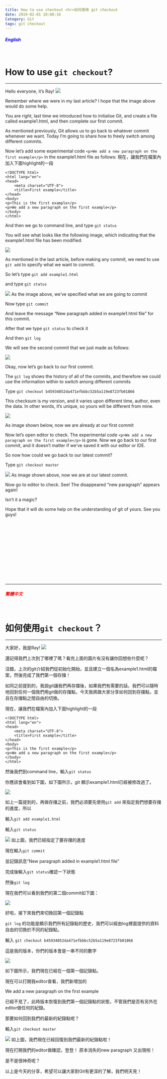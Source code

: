 ```yaml
---
title: How to use checkout <hr>如何使用 git checkout
date: 2019-02-01 10:08:16
Category: Git
tags: git checkout
---
```

##### <span style="color:blue">English</span>
<br>

How to use `git checkout`?
==
<hr>

Hello everyone, it’s Ray!
![](https://i.imgur.com/l3sTlbj.jpg)

Remember where we were in my last article? I hope that the image above would do some help.

You are right, last time we introduced how to initialise Git, and create a file called example1.html, and then complete our first commit.

As mentioned previously, Git allows us to go back to whatever commit whenever we want. Today I’m going to share how to freely switch among different commits.

Now let’s add some experimental code `<p>We add a new paragraph on the first example</p>` in the example1.html file as follows:
現在，讓我們在檔案內加入下面highlight的一段

```
<!DOCTYPE html>
<html lang="en">
<head>
    <meta charset="UTF-8">
    <title>First example</title>
</head>
<body>
<p>This is the first example</p>
<p>We add a new paragraph on the first example</p>
</body>
</html>
```

And then we go to command line, and type `git status`

You will see what looks like the following image, which indicating that the example1.html file has been modified. 

![](https://i.imgur.com/beVFqMH.jpg)

As mentioned in the last article, before making any commit, we need to use `git add` to specify what we want to commit.

So let’s type `git add example1.html`

and type `git status`

![](https://i.imgur.com/v7OMcQx.png)
As the image above, we’ve specified what we are going to commit

Now type `git commit`

And leave the message “New paragraph added in example1.html file” for this commit.

After that we type `git status` to check it

And then `git log`

We will see the second commit that we just made as follows:

![](https://i.imgur.com/Kg76E6M.jpg)

Okay, now let’s go back to our first commit.

The `git log` shows the history of all of the commits, and therefore we could use the information within to switch among different commits

Type `git checkout b45934852da471efbbbc52b5a119e8723fb01866`

This checksum is my version, and it varies upon different time, author, even the data. In other words, it’s unique, so yours will be different from mine.

![](https://i.imgur.com/onHT04j.jpg)

As image shown below, now we are already at our first commit

Now let’s open editor to check. The experimental code ``<p>We add a new paragraph on the first example</p>`` is gone. Now we go back to our first commit, and it doesn’t matter if we’ve saved it with our editor or IDE.

So now how could we go back to our latest commit?

Type `git checkout master`

![](https://i.imgur.com/Mpp9pns.jpg)
As image shown above, now we  are at our latest commit.

Now go to editor to check. See! The disappeared “new paragraph” appears again!

Isn’t it a magic? 

Hope that it will do some help on the understanding of git of yours. See you guys!


<br>
<br>
<br>
<br>
<br>
<br>
<br>
<br>
<br>
<br>
<br>
<hr>

##### <span style="color:red">繁體中文</span>
<br>

如何使用`git checkout`？
==
<hr>

大家好，我是Ray!
![](https://i.imgur.com/l3sTlbj.jpg)

還記得我們上次到了哪裡了嗎？看完上面的圖片有沒有讓你回想些什麼呢？

沒錯，上次的git介紹我們從初始化開始，並且建立一個名為example1.html的檔案，然後完成了我們第一個存擋！

如同之前提到的，我說git讓我們再存擋後，如果我們有需要的話，我們可以隨時地回到任何一個我們用git做的存擋點，今天我將跟大家分享如何回到存擋點，並且在存擋點之間自由的切換。

現在，讓我們在檔案內加入下面highlight的一段

```
<!DOCTYPE html>
<html lang="en">
<head>
    <meta charset="UTF-8">
    <title>First example</title>
</head>
<body>
<p>This is the first example</p>
<p>We add a new paragraph on the first example</p>
</body>
</html>
```

然後我們到command line，輸入`git status`

你應該會看到如下圖，如下圖所示，git 顯示example1.html已經被修改過了。

![](https://i.imgur.com/beVFqMH.jpg)

如上一篇提到的，再做存擋之前，我們必須要先使用`git add` 來指定我們想要存擋的進度，所以

輸入`git add example1.html`

輸入`git status`

![](https://i.imgur.com/v7OMcQx.png)
如上圖，我們已經指定了要存擋的進度

現在輸入`git commit`

並記錄訊息”New paragraph added in example1.html file”

完成後輸入`git status`確認一下狀態

然後`git log`

現在我們可以看到我們的第二個commit如下圖：

![](https://i.imgur.com/Kg76E6M.jpg)

好啦，接下來我們來切換回第一個記錄點

`git log` 的功能是顯示我們所有記錄點的歷史，我們可以經由log裡面提供的資料自由的切換於不同的紀錄點。

輸入 `git checkout b45934852da471efbbbc52b5a119e8723fb01866`

這是我的版本，你們的版本會是一串不同的數字

![](https://i.imgur.com/onHT04j.jpg)

如下圖所示，我們現在已經在一個第一個記錄點。

現在可以打開我editor查看，我們新增加的<p>We add a new paragraph on the first example</p> 已經不見了，此時版本恢復到我們第一個記錄點的狀態，不管我們是否有另外在editor做任何的紀錄。

那要如何回到我們的最新的紀錄點呢？

輸入`git checkout master`

![](https://i.imgur.com/Mpp9pns.jpg)
如上圖，我們現在已經回復到我們最新的紀錄點啦！

現在打開我們的editor做確認，登登！ 原本消失的new paragraph 又出現啦！

是不是很神奇呢？

以上是今天的分享，希望可以讓大家對Git有更深的了解，我們明天見！
